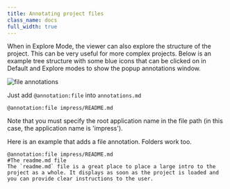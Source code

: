 ```yaml
---
title: Annotating project files
class_name: docs
full_width: true
---
```


When in Explore Mode, the viewer can also explore the structure of the project. This can be very useful for more complex projects. Below is an example tree structure with some blue icons that can be clicked on in Default and Explore modes to show the popup annotations window.

![file annotations](/img/docs/ca-files.png)

Just add  `@annotation:file` into `annotations.md`

	@annotation:file impress/README.md

Note that you must specify the root application name in the file path (in this case, the application name is 'impress').

Here is an example that adds a file annotation. Folders work too.

	@annotation:file impress/README.md
	#The readme.md file
	The `readme.md` file is a great place to place a large intro to the project as a whole. It displays as soon as the project is loaded and you can provide clear instructions to the user.

